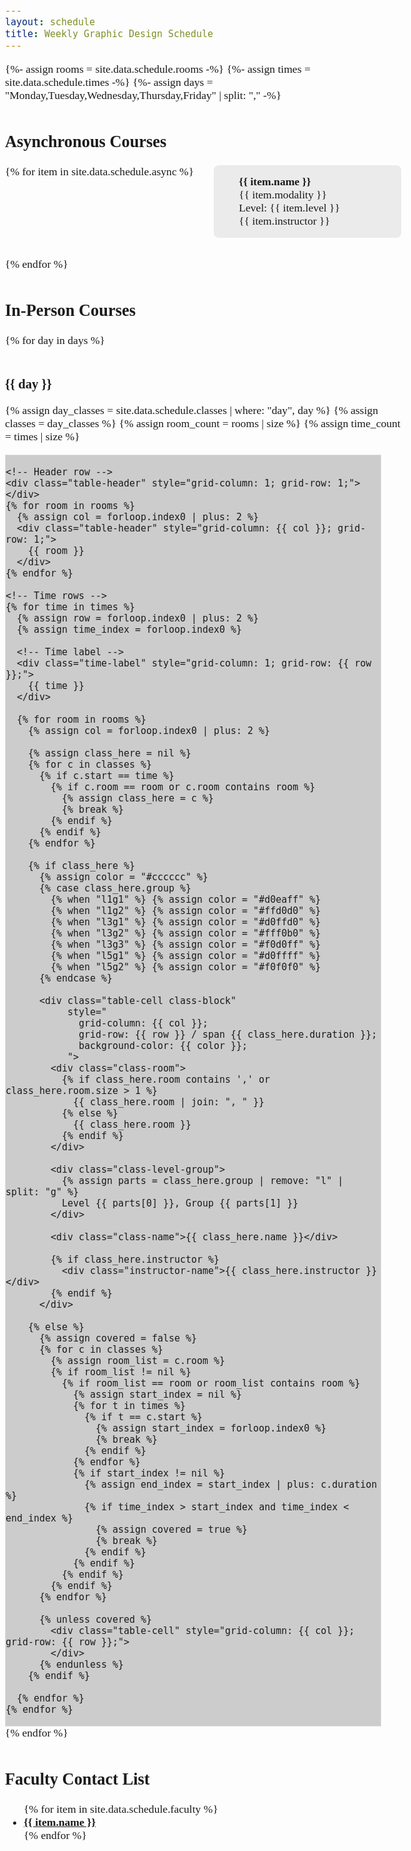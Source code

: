 ```yaml
---
layout: schedule
title: Weekly Graphic Design Schedule
---
```


{%- assign rooms = site.data.schedule.rooms -%}
{%- assign times = site.data.schedule.times -%}
{%- assign days = "Monday,Tuesday,Wednesday,Thursday,Friday" | split: "," -%}

<style>
	* { box-sizing: border-box; }
	body
	{
		font-family: "IBM Plex Mono", serif;
		font-weight: 400;
		font-style: normal;
		font-size: clamp(0.9rem, 0.8rem + 0.5vw, 1.4rem);
		margin: 0.5rem;
		padding: 0;
	}
	
	.table-container
	{
		display: grid;
		gap: 1px;
		grid-template-columns: auto;
		background-color: #ccc;
		border: solid 1px #e0e0e0;
		max-width: 95%;
		overflow-x: auto;
	}
	
	.table-header, .table-cell, .time-label
	{
		background-color: #fff;
		padding: 10px;
		text-align: center;
		min-width: 100px;
	}
	
	.time-label
	{
		background-color: #f0f0f0;
		font-weight: bold;
	}
	
	.table-header { background-color: #e0e0e0; }
	
	.class-block
	{
		display: flex;
		flex-direction: column;
		align-items: center;
		justify-content: center;
		font-weight: bold;
		color: #003366;
		border: 1px solid #99c;
	}
	
	.class-room
	{
		font-size: 0.85em;
		font-weight: normal;
		margin-bottom: 2px;
		color: #222;
	}
	
	.class-level-group
	{
		font-size: 0.85em;
		font-weight: normal;
		margin-bottom: 2px;
		color: #444;
	}
	
	.instructor-name
	{
		font-weight: normal;
		font-size: 0.9em;
		margin-top: 4px;
		color: #333;
	}
	
h2
	{
		margin-top: 48px;
		font-weight: bold;
	}
h3
	{
		margin-top: 48px;
		font-weight: bold;
	}	
.async {
  list-style: none;
  padding: 0;
  margin: 0;
  display: flex;
  flex-wrap: wrap;
  gap: 2rem;
}

.async-item {
  flex: 1 1 250px;
  max-width: 400px;
  background: #EBEBEB;
  padding: 1rem;
  border-radius: 8px;
}

.async-item ul {
  list-style-type: none;
  margin: 0;
  padding-left: 1.5rem;    /* indent bullets */
}
</style>

<h2>Asynchronous Courses</h2>
<ul class="async">
  {% for item in site.data.schedule.async %}
    <li class="async-item">
      <ul>
        <li><strong>{{ item.name }}</strong></li>
        <li>{{ item.modality }}</li>
        <li>Level: {{ item.level }}</li>
        <li>{{ item.instructor }}</li>
      </ul>
    </li>
  {% endfor %}
</ul>
<h2>In-Person Courses</h2>
{% for day in days %}
<h3>{{ day }}</h3>

  {% assign day_classes = site.data.schedule.classes | where: "day", day %}
  {% assign classes = day_classes %}
  {% assign room_count = rooms | size %}
  {% assign time_count = times | size %}

  <div role="table" aria-label="Weekly class schedule" class="table-container" style="grid-template-columns: auto repeat({{ room_count }}, 1fr); grid-template-rows: auto repeat({{ time_count }}, auto);">

    <!-- Header row -->
    <div class="table-header" style="grid-column: 1; grid-row: 1;"></div>
    {% for room in rooms %}
      {% assign col = forloop.index0 | plus: 2 %}
      <div class="table-header" style="grid-column: {{ col }}; grid-row: 1;">
        {{ room }}
      </div>
    {% endfor %}

    <!-- Time rows -->
    {% for time in times %}
      {% assign row = forloop.index0 | plus: 2 %}
      {% assign time_index = forloop.index0 %}

      <!-- Time label -->
      <div class="time-label" style="grid-column: 1; grid-row: {{ row }};">
        {{ time }}
      </div>

      {% for room in rooms %}
        {% assign col = forloop.index0 | plus: 2 %}

        {% assign class_here = nil %}
        {% for c in classes %}
          {% if c.start == time %}
            {% if c.room == room or c.room contains room %}
              {% assign class_here = c %}
              {% break %}
            {% endif %}
          {% endif %}
        {% endfor %}

        {% if class_here %}
          {% assign color = "#cccccc" %}
          {% case class_here.group %}
            {% when "l1g1" %} {% assign color = "#d0eaff" %}
            {% when "l1g2" %} {% assign color = "#ffd0d0" %}
            {% when "l3g1" %} {% assign color = "#d0ffd0" %}
            {% when "l3g2" %} {% assign color = "#fff0b0" %}
            {% when "l3g3" %} {% assign color = "#f0d0ff" %}
            {% when "l5g1" %} {% assign color = "#d0ffff" %}
            {% when "l5g2" %} {% assign color = "#f0f0f0" %}
          {% endcase %}

          <div class="table-cell class-block"
               style="
                 grid-column: {{ col }};
                 grid-row: {{ row }} / span {{ class_here.duration }};
                 background-color: {{ color }};
               ">
            <div class="class-room">
              {% if class_here.room contains ',' or class_here.room.size > 1 %}
                {{ class_here.room | join: ", " }}
              {% else %}
                {{ class_here.room }}
              {% endif %}
            </div>

            <div class="class-level-group">
              {% assign parts = class_here.group | remove: "l" | split: "g" %}
              Level {{ parts[0] }}, Group {{ parts[1] }}
            </div>

            <div class="class-name">{{ class_here.name }}</div>

            {% if class_here.instructor %}
              <div class="instructor-name">{{ class_here.instructor }}</div>
            {% endif %}
          </div>

        {% else %}
          {% assign covered = false %}
          {% for c in classes %}
            {% assign room_list = c.room %}
            {% if room_list != nil %}
              {% if room_list == room or room_list contains room %}
                {% assign start_index = nil %}
                {% for t in times %}
                  {% if t == c.start %}
                    {% assign start_index = forloop.index0 %}
                    {% break %}
                  {% endif %}
                {% endfor %}
                {% if start_index != nil %}
                  {% assign end_index = start_index | plus: c.duration %}
                  {% if time_index > start_index and time_index < end_index %}
                    {% assign covered = true %}
                    {% break %}
                  {% endif %}
                {% endif %}
              {% endif %}
            {% endif %}
          {% endfor %}

          {% unless covered %}
            <div class="table-cell" style="grid-column: {{ col }}; grid-row: {{ row }};">
            </div>
          {% endunless %}
        {% endif %}

      {% endfor %}
    {% endfor %}

  </div>
{% endfor %}

<h2>Faculty Contact List</h2>

<ul>
  {% for item in site.data.schedule.faculty %}
        <li><a href="mailto:{{ item.e-mail }}"><strong>{{ item.name }}</strong></a></li>
  {% endfor %}
</ul>